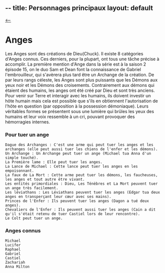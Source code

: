 
--
title: Personnages principaux
layout: default
---

[ <-- ](bestiaire.md)

# **Anges**

Les Anges sont des créations de Dieu(Chuck). Il existe 8 catégories d'Anges connus. Ces derniers, pour la plupart, ont tous une tâche précise à accomplir. La première mention d'Ange dans la série est à la saison 2 épisode 15, on le duo Sam et Dean font la connaissance de Gabriel l'embrouilleur, qui s'avèrera plus tard être un Archange de la création. De par leurs rangs céleste, les Anges sont plus puissants que les Démons aux yeux noir et les Démons des croisements. Contrairement aux démons qui étaient des humains, les anges ont été créé par Dieu et sont très anciens. Pour venir sur Terre et interagir avec les humains, ils doivent investir un hôte humain mais cela est possible que s'ils en obtiennent l'autorisation de l'hôte en question (par opposition à la possession démoniaque). Leurs véritables formes se présentent sous une lumière qui brûles les yeux des humains et leur voix ressemble à un cri, pouvant provoquer des hémorragies internes.

### Pour tuer un ange

    Dague des Archanges : C'est une arme qui peut tuer les anges et les archanges (elle peut aussi tuer les chiens de l'enfer et les démons).
    Un Archange : Un Archange peut tuer un ange (Michael tua Anna d'un simple touché).
    La Première lame : Elle peut tuer les anges.
    La Lance de Michael : Cette lance peut tuer les anges en les empoisonnant.
    La faux de La Mort : Cette arme peut tuer les démons, les faucheuses, les anges et tout autre être vivant.
    Les entités primordiales : Dieu, Les Ténèbres et La Mort peuvent tuer un ange très facilement.
    Les léviathans : Les Léviathans peuvent tuer les anges (Edgar tua deux anges en transperçant leur cœur avec ses mains).
    Princes de l'Enfer : Ils peuvent tuer les anges (Dagon a tué deux anges).
    Chevaliers de l'Enfer : Ils peuvent aussi tuer les anges (Cain a dit qu'il s'était retenu de tuer Castiel lors de leur rencontre).
    Le Colt peut tuer un ange.

  ### Anges connus 
    
    Michael 
    Lucifer
    Raphael 
    Gabriel
    Castiel
    Zachariah 
    Anna Milton 
